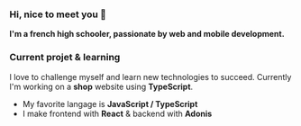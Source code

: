 ### Hi, nice to meet you 👋

__I'm a french high schooler, passionate by web and mobile development.__

### Current projet & learning
I love to challenge myself and learn new technologies to succeed. Currently I'm working on a __shop__ website using __TypeScript__.
- My favorite langage is __JavaScript / TypeScript__
- I make frontend with __React__ & backend with __Adonis__

